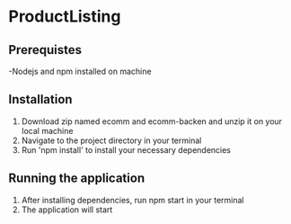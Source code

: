 # ProductListing


## Prerequistes
-Nodejs and npm installed on machine

## Installation
1. Download zip named ecomm and ecomm-backen and unzip it on your local machine
2. Navigate to the project directory in your terminal
3. Run 'npm install' to install your necessary dependencies

## Running the application
1. After installing dependencies, run npm start in your terminal
2. The application will start 
